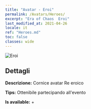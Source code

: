 ```yaml
---
title: "Avatar - Eroi"
permalink: /Avatars/Heroes/
excerpt: "Era of Chaos  Eroi"
last_modified_at: 2021-04-26
locale: it
ref: "Heroes.md"
toc: false
classes: wide
---
```

 ![Eroi](/images/a/avatarFrame_49.png)

## Dettagli

 **Descrizione:** Cornice avatar Re eroico 

 **Tips:** Ottenibile partecipando all'evento 

 **Is available:**  + 

